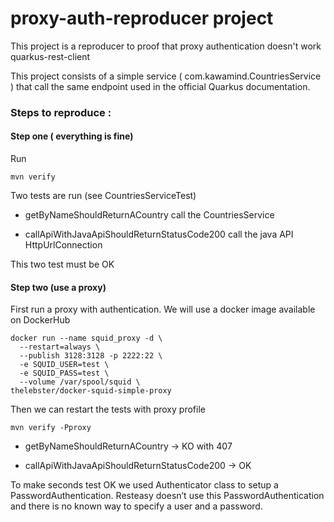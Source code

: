 # proxy-auth-reproducer project

This project is a reproducer to proof that proxy authentication doesn't work quarkus-rest-client


This project consists of a simple service ( com.kawamind.CountriesService ) that call the same endpoint used in the official Quarkus documentation.

### Steps to reproduce :
#### Step one ( everything is fine)
Run 
```
mvn verify
```
Two tests are run (see CountriesServiceTest)

* getByNameShouldReturnACountry call the CountriesService

* callApiWithJavaApiShouldReturnStatusCode200 call the java API HttpUrlConnection

This two test must be OK

#### Step two (use a proxy)
First run a proxy with authentication.
We will use a docker image available on DockerHub
```
docker run --name squid_proxy -d \                                                                                                                                                                                                                     
  --restart=always \
  --publish 3128:3128 -p 2222:22 \
  -e SQUID_USER=test \
  -e SQUID_PASS=test \
  --volume /var/spool/squid \
thelebster/docker-squid-simple-proxy
```
Then we can restart the tests with proxy profile

```
mvn verify -Pproxy
``` 

* getByNameShouldReturnACountry -> KO with 407

* callApiWithJavaApiShouldReturnStatusCode200 -> OK

To make seconds test OK we used Authenticator class to setup  a PasswordAuthentication.
Resteasy doesn’t use this PasswordAuthentication and there is no known way to specify a user and a password.

